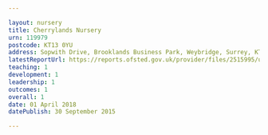 ```yaml
---

layout: nursery
title: Cherrylands Nursery
urn: 119979
postcode: KT13 0YU
address: Sopwith Drive, Brooklands Business Park, Weybridge, Surrey, KT13 0YU
latestReportUrl: https://reports.ofsted.gov.uk/provider/files/2515995/urn/119979.pdf
teaching: 1
development: 1
leadership: 1
outcomes: 1
overall: 1
date: 01 April 2018 
datePublish: 30 September 2015

---
```

